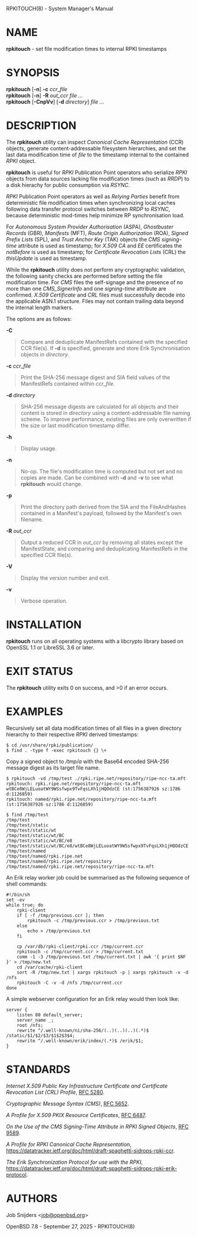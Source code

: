 RPKITOUCH(8) - System Manager's Manual

# NAME

**rpkitouch** - set file modification times to internal RPKI timestamps

# SYNOPSIS

**rpkitouch**
\[**-n**]
**-c**&nbsp;*ccr\_file*  
**rpkitouch**
\[**-n**]
**-R**&nbsp;*out\_ccr*
*file&nbsp;...*  
**rpkitouch**
\[**-CnpVv**]
\[**-d**&nbsp;*directory*]
*file&nbsp;...*

# DESCRIPTION

The
**rpkitouch**
utility can inspect
*Canonical Cache Representation* (CCR)
objects, generate content-addressable filesystem hierarchies, and set the last
data modification time of
*file*
to the timestamp internal to the contained
*RPKI*
object.

**rpkitouch**
is useful for
*RPKI*
Publication Point operators who serialize
*RPKI*
objects from data sources lacking file modification times (such as
*RRDP*)
to a disk hierachy for public consumption via
*RSYNC*.

*RPKI*
Publication Point operators as well as
*Relying Parties*
benefit from deterministic file modification times when synchronizing local
caches following data transfer protocol switches between
*RRDP*
to
*RSYNC*,
because deterministic mod-times help minimize RP synchronisation load.

For
*Autonomous System Provider Authorisation* (ASPA),
*Ghostbuster Records* (GBR),
*Manifests* (MFT),
*Route Origin Authorization* (ROA),
*Signed Prefix Lists* (SPL),
and
*Trust Anchor Key* (TAK)
objects the
*CMS signing-time*
attribute is used as timestamp; for
*X.509*
*CA*
and
*EE*
certificates the
*notBefore*
is used as timestamp; for
*Certificate Revocation Lists* (CRL)
the
*thisUpdate*
is used as timestamp.

While the
**rpkitouch**
utility does not perform any cryptographic validation, the following sanity
checks are performed before setting the file modification time.
For
*CMS*
files the self-signage and the presence of no more than one
*CMS\_SignerInfo*
and one
*signing-time*
attribute are confirmed.
*X.509*
*Certificate*
and
*CRL*
files must successfully decode into the applicable ASN.1 structure.
Files may not contain trailing data beyond the internal length markers.

The options are as follows:

**-C**

> Compare and deduplicate ManifestRefs contained with the specified CCR
> file(s).
> If
> **-d**
> is specified, generate and store Erik Synchronisation objects in
> *directory*.

**-c** *ccr\_file*

> Print the SHA-256 message digest and SIA field values of the ManifestRefs
> contained within
> *ccr\_file*.

**-d** *directory*

> SHA-256 message digests are calculated for all objects and their content is
> stored in
> *directory*
> using a content-addressable file naming scheme.
> To improve performance, existing files are only overwritten if the size or
> last modification timestamp differ.

**-h**

> Display usage.

**-n**

> No-op.
> The file's modification time is computed but not set and no copies are made.
> Can be combined with
> **-d**
> and
> **-v**
> to see what
> **rpkitouch**
> would change.

**-p**

> Print the directory path derived from the SIA and the FileAndHashes contained
> in a Manifest's payload, followed by the Manifest's own filename.

**-R** *out\_ccr*

> Output a reduced CCR in
> *out\_ccr*
> by removing all states except the ManifestState, and comparing and deduplicating
> ManifestRefs in the specified CCR file(s).

**-V**

> Display the version number and exit.

**-v**

> Verbose operation.

# INSTALLATION

**rpkitouch**
runs on all operating systems with a libcrypto library based on
OpenSSL 1.1 or LibreSSL 3.6 or later.

# EXIT STATUS

The **rpkitouch** utility exits&#160;0 on success, and&#160;&gt;0 if an error occurs.

# EXAMPLES

Recursively set all data modification times of all files in a given directory
hierarchy to their respective
*RPKI*
derived timestamps:

	$ cd /usr/share/rpki/publication/
	$ find . -type f -exec rpkitouch {} \+

Copy a signed object to
*/tmp/a*
with the Base64 encoded SHA-256 message digest as its target file name.

	$ rpkitouch -vd /tmp/test ./rpki.ripe.net/repository/ripe-ncc-ta.mft
	rpkitouch: rpki.ripe.net/repository/ripe-ncc-ta.mft wtBCe8WjLELuoatWY9WSsfwpx9TvFqsLXh1jHQOdzCE (st:1756387926 sz:1786 d:1126859)
	rpkitouch: named/rpki.ripe.net/repository/ripe-ncc-ta.mft (st:1756387926 sz:1786 d:1126859)
	
	$ find /tmp/test
	/tmp/test
	/tmp/test/static
	/tmp/test/static/wt
	/tmp/test/static/wt/BC
	/tmp/test/static/wt/BC/e8
	/tmp/test/static/wt/BC/e8/wtBCe8WjLELuoatWY9WSsfwpx9TvFqsLXh1jHQOdzCE
	/tmp/test/named
	/tmp/test/named/rpki.ripe.net
	/tmp/test/named/rpki.ripe.net/repository
	/tmp/test/named/rpki.ripe.net/repository/ripe-ncc-ta.mft

An Erik relay worker job could be summarised as the following sequence of shell commands:

	#!/bin/sh
	set -ev
	while true; do
	    rpki-client
	    if [ -f /tmp/previous.ccr ]; then
	        rpkitouch -c /tmp/previous.ccr > /tmp/previous.txt
	    else
	        echo > /tmp/previous.txt
	    fi
	
	    cp /var/db/rpki-client/rpki.ccr /tmp/current.ccr
	    rpkitouch -c /tmp/current.ccr > /tmp/current.txt
	    comm -1 -3 /tmp/previous.txt /tmp/current.txt | awk '{ print $NF }' > /tmp/new.txt
	    cd /var/cache/rpki-client
	    sort -R /tmp/new.txt | xargs rpkitouch -p | xargs rpkitouch -v -d /nfs
	    rpkitouch -C -v -d /nfs /tmp/current.ccr
	done

A simple webserver configuration for an Erik relay would then look like:

	server {
	    listen 80 default_server;
	    server_name _;
	    root /nfs;
	    rewrite ^/.well-known/ni/sha-256/(..)(..)(..)(.*)$ /static/$1/$2/$3/$1$2$3$4;
	    rewrite ^/.well-known/erik/index/(.*)$ /erik/$1;
	}

# STANDARDS

*Internet X.509 Public Key Infrastructure Certificate and Certificate Revocation List (CRL) Profile*,
[RFC 5280](http://www.rfc-editor.org/rfc/rfc5280.html).

*Cryptographic Message Syntax (CMS)*,
[RFC 5652](http://www.rfc-editor.org/rfc/rfc5652.html).

*A Profile for X.509 PKIX Resource Certificates*,
[RFC 6487](http://www.rfc-editor.org/rfc/rfc6487.html).

*On the Use of the CMS Signing-Time Attribute in RPKI Signed Objects*,
[RFC 9589](http://www.rfc-editor.org/rfc/rfc9589.html).

*A Profile for RPKI Canonical Cache Representation*,
https://datatracker.ietf.org/doc/html/draft-spaghetti-sidrops-rpki-ccr.

*The Erik Synchronization Protocol for use with the RPKI*,
https://datatracker.ietf.org/doc/html/draft-spaghetti-sidrops-rpki-erik-protocol.

# AUTHORS

Job Snijders &lt;[job@openbsd.org](mailto:job@openbsd.org)&gt;

OpenBSD 7.8 - September 27, 2025 - RPKITOUCH(8)
